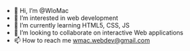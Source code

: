 - 👋 Hi, I’m @WloMac
- 👀 I’m interested in web development
- 🌱 I’m currently learning HTML5, CSS, JS
- 💞️ I’m looking to collaborate on interactive Web applications
- 📫 How to reach me wmac.webdev@gmail.com

<!---
WloMac/WloMac is a ✨ special ✨ repository because its `README.md` (this file) appears on your GitHub profile.
You can click the Preview link to take a look at your changes.
--->

